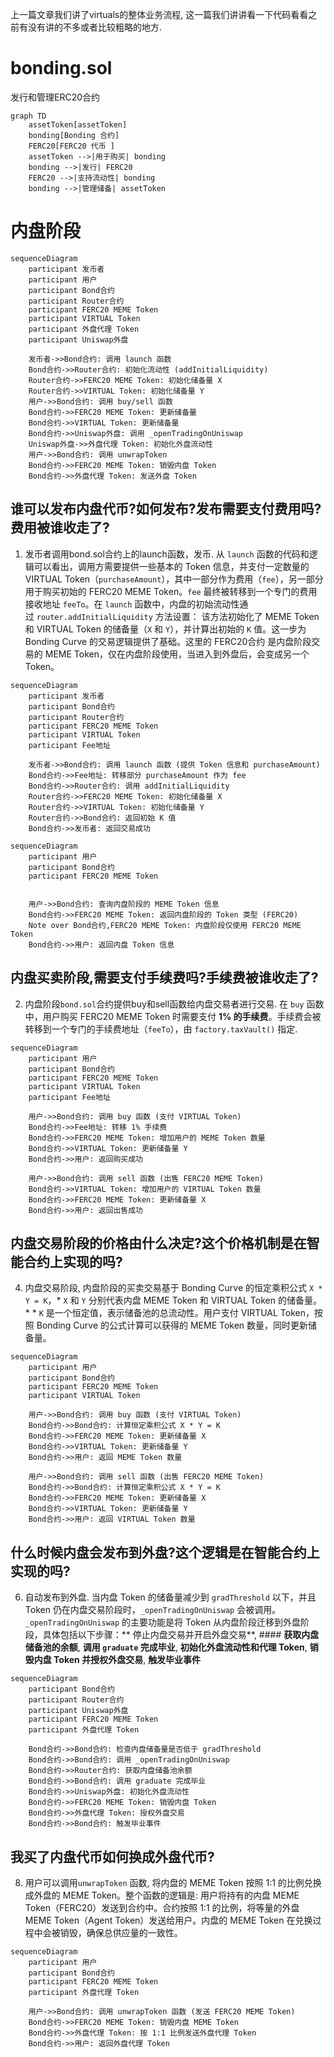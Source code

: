 
上一篇文章我们讲了virtuals的整体业务流程, 这一篇我们讲讲看一下代码看看之前有没有讲的不多或者比较粗略的地方.

# bonding.sol

发行和管理ERC20合约

```mermaid
graph TD
    assetToken[assetToken]
    bonding[Bonding 合约]
    FERC20[FERC20 代币 ]
    assetToken -->|用于购买| bonding
    bonding -->|发行| FERC20
    FERC20 -->|支持流动性| bonding
    bonding -->|管理储备| assetToken
```

# 内盘阶段

```mermaid
sequenceDiagram  
    participant 发币者  
    participant 用户  
    participant Bond合约  
    participant Router合约  
    participant FERC20 MEME Token  
    participant VIRTUAL Token  
    participant 外盘代理 Token  
    participant Uniswap外盘  

    发币者->>Bond合约: 调用 launch 函数  
    Bond合约->>Router合约: 初始化流动性 (addInitialLiquidity)  
    Router合约->>FERC20 MEME Token: 初始化储备量 X  
    Router合约->>VIRTUAL Token: 初始化储备量 Y  
    用户->>Bond合约: 调用 buy/sell 函数  
    Bond合约->>FERC20 MEME Token: 更新储备量  
    Bond合约->>VIRTUAL Token: 更新储备量  
    Bond合约->>Uniswap外盘: 调用 _openTradingOnUniswap  
    Uniswap外盘->>外盘代理 Token: 初始化外盘流动性  
    用户->>Bond合约: 调用 unwrapToken  
    Bond合约->>FERC20 MEME Token: 销毁内盘 Token  
    Bond合约->>外盘代理 Token: 发送外盘 Token
```
## 谁可以发布内盘代币?如何发布?发布需要支付费用吗?费用被谁收走了?
1. 发币者调用bond.sol合约上的launch函数，发币. 从 `launch` 函数的代码和逻辑可以看出，调用方需要提供一些基本的 Token 信息，并支付一定数量的 VIRTUAL Token（`purchaseAmount`），其中一部分作为费用（`fee`），另一部分用于购买初始的 FERC20 MEME Token。`fee` 最终被转移到一个专门的费用接收地址 `feeTo`。在 `launch` 函数中，内盘的初始流动性通过 `router.addInitialLiquidity` 方法设置：
该方法初始化了 MEME Token 和 VIRTUAL Token 的储备量（`X` 和 `Y`），并计算出初始的 `K` 值。这一步为 Bonding Curve 的交易逻辑提供了基础。这里的 FERC20合约 是内盘阶段交易的 MEME Token，仅在内盘阶段使用，当进入到外盘后，会变成另一个 Token。
 
```mermaid
sequenceDiagram  
    participant 发币者  
    participant Bond合约  
    participant Router合约  
    participant FERC20 MEME Token  
    participant VIRTUAL Token  
    participant Fee地址  

    发币者->>Bond合约: 调用 launch 函数 (提供 Token 信息和 purchaseAmount)  
    Bond合约->>Fee地址: 转移部分 purchaseAmount 作为 fee  
    Bond合约->>Router合约: 调用 addInitialLiquidity  
    Router合约->>FERC20 MEME Token: 初始化储备量 X  
    Router合约->>VIRTUAL Token: 初始化储备量 Y  
    Router合约->>Bond合约: 返回初始 K 值  
    Bond合约->>发币者: 返回交易成功
```
```mermaid
sequenceDiagram  
    participant 用户  
    participant Bond合约  
    participant FERC20 MEME Token  


    用户->>Bond合约: 查询内盘阶段的 MEME Token 信息  
    Bond合约->>FERC20 MEME Token: 返回内盘阶段的 Token 类型 (FERC20)  
    Note over Bond合约,FERC20 MEME Token: 内盘阶段仅使用 FERC20 MEME Token  
    Bond合约->>用户: 返回内盘 Token 信息
```
## 内盘买卖阶段,需要支付手续费吗?手续费被谁收走了?
2. 内盘阶段`bond.sol`合约提供buy和sell函数给内盘交易者进行交易. 在 `buy` 函数中，用户购买 FERC20 MEME Token 时需要支付 **1% 的手续费**。手续费会被转移到一个专门的手续费地址（`feeTo`），由 `factory.taxVault()` 指定.
```mermaid
sequenceDiagram  
    participant 用户  
    participant Bond合约  
    participant FERC20 MEME Token  
    participant VIRTUAL Token  
    participant Fee地址  

    用户->>Bond合约: 调用 buy 函数 (支付 VIRTUAL Token)  
    Bond合约->>Fee地址: 转移 1% 手续费  
    Bond合约->>FERC20 MEME Token: 增加用户的 MEME Token 数量  
    Bond合约->>VIRTUAL Token: 更新储备量 Y  
    Bond合约->>用户: 返回购买成功  

    用户->>Bond合约: 调用 sell 函数 (出售 FERC20 MEME Token)  
    Bond合约->>VIRTUAL Token: 增加用户的 VIRTUAL Token 数量  
    Bond合约->>FERC20 MEME Token: 更新储备量 X  
    Bond合约->>用户: 返回出售成功
```
## 内盘交易阶段的价格由什么决定?这个价格机制是在智能合约上实现的吗?
4. 内盘交易阶段, 内盘阶段的买卖交易基于 Bonding Curve 的恒定乘积公式 `X * Y = K`，* `X` 和 `Y` 分别代表内盘 MEME Token 和 VIRTUAL Token 的储备量。* * `K` 是一个恒定值，表示储备池的总流动性。用户支付 VIRTUAL Token，按照 Bonding Curve 的公式计算可以获得的 MEME Token 数量，同时更新储备量。
```mermaid
sequenceDiagram  
    participant 用户  
    participant Bond合约  
    participant FERC20 MEME Token  
    participant VIRTUAL Token  

    用户->>Bond合约: 调用 buy 函数 (支付 VIRTUAL Token)  
    Bond合约->>Bond合约: 计算恒定乘积公式 X * Y = K  
    Bond合约->>FERC20 MEME Token: 更新储备量 X  
    Bond合约->>VIRTUAL Token: 更新储备量 Y  
    Bond合约->>用户: 返回 MEME Token 数量  

    用户->>Bond合约: 调用 sell 函数 (出售 FERC20 MEME Token)  
    Bond合约->>Bond合约: 计算恒定乘积公式 X * Y = K  
    Bond合约->>FERC20 MEME Token: 更新储备量 X  
    Bond合约->>VIRTUAL Token: 更新储备量 Y  
    Bond合约->>用户: 返回 VIRTUAL Token 数量
```
## 什么时候内盘会发布到外盘?这个逻辑是在智能合约上实现的吗?
6. 自动发布到外盘. 当内盘 Token 的储备量减少到 `gradThreshold` 以下，并且 Token 仍在内盘交易阶段时，`_openTradingOnUniswap` 会被调用。`_openTradingOnUniswap` 的主要功能是将 Token 从内盘阶段迁移到外盘阶段，具体包括以下步骤：** 停止内盘交易并开启外盘交易**, #### **获取内盘储备池的余额**, **调用 `graduate` 完成毕业**, **初始化外盘流动性和代理 Token**,  **销毁内盘 Token 并授权外盘交易**,   **触发毕业事件**

```mermaid
sequenceDiagram  
    participant Bond合约  
    participant Router合约  
    participant Uniswap外盘  
    participant FERC20 MEME Token  
    participant 外盘代理 Token  

    Bond合约->>Bond合约: 检查内盘储备量是否低于 gradThreshold  
    Bond合约->>Bond合约: 调用 _openTradingOnUniswap  
    Bond合约->>Router合约: 获取内盘储备池余额  
    Bond合约->>Bond合约: 调用 graduate 完成毕业  
    Bond合约->>Uniswap外盘: 初始化外盘流动性  
    Bond合约->>FERC20 MEME Token: 销毁内盘 Token  
    Bond合约->>外盘代理 Token: 授权外盘交易  
    Bond合约->>Bond合约: 触发毕业事件
```
## 我买了内盘代币如何换成外盘代币?
8. 用户可以调用`unwrapToken` 函数, 将内盘的 MEME Token 按照 1:1 的比例兑换成外盘的 MEME Token。整个函数的逻辑是: 用户将持有的内盘 MEME Token（FERC20）发送到合约中。合约按照 1:1 的比例，将等量的外盘 MEME Token（Agent Token）发送给用户。内盘的 MEME Token 在兑换过程中会被销毁，确保总供应量的一致性。
```mermaid
sequenceDiagram  
    participant 用户  
    participant Bond合约  
    participant FERC20 MEME Token  
    participant 外盘代理 Token  

    用户->>Bond合约: 调用 unwrapToken 函数 (发送 FERC20 MEME Token)  
    Bond合约->>FERC20 MEME Token: 销毁内盘 MEME Token  
    Bond合约->>外盘代理 Token: 按 1:1 比例发送外盘代理 Token  
    Bond合约->>用户: 返回外盘代理 Token
```
 


